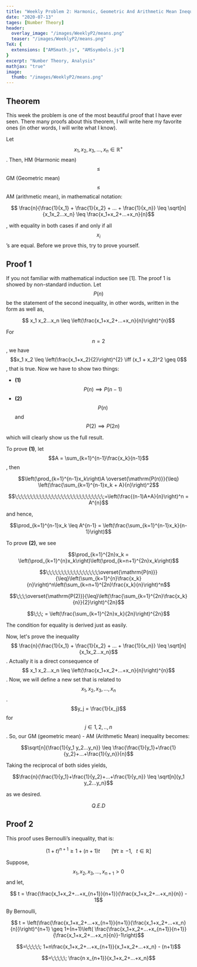 ```yaml
---
title: "Weekly Problem 2: Harmonic, Geometric And Arithmetic Mean Inequality"
date: "2020-07-13"
tages: [Number Theory]
header:
  overlay_image: "/images/WeeklyP2/means.png"
  teaser: "/images/WeeklyP2/means.png"
TeX: {
  extensions: ["AMSmath.js", "AMSsymbols.js"]
}
excerpt: "Number Theory, Analysis"
mathjax: "true"
image:
  thumb: "/images/WeeklyP2/means.png"
---
```


## Theorem

This week the problem is one of the most beautiful proof that I have ever seen. There many proofs about this theorem, I will write here my favorite ones (in other words, I will write what I know).

Let $$x_1, x_2, x_3, ... , x_n \in \mathbb{R}^{+}$$. Then, HM (Harmonic mean) $$\leq$$ GM (Geometric mean) $$\leq$$ AM (arithmetic mean), in mathematical notation:

$$ \frac{n}{\frac{1}{x_1} + \frac{1}{x_2} + ... + \frac{1}{x_n}} \leq \sqrt[n]{x_1x_2...x_n} \leq \frac{x_1+x_2+...+x_n}{n}$$

, with equality in both cases if and only if all $$x_i$$’s are equal. Before we prove this, try to prove yourself.

## Proof 1

If you not familiar with mathematical induction see [1].
The proof 1 is showed by non-standard induction. Let $$P(n)$$ be the statement of the second inequality, in other words, written in the form as well as,

$$ x_1 x_2...x_n \leq \left(\frac{x_1+x_2+...+x_n}{n}\right)^{n}$$

For $$n=2$$, we have $$x_1 x_2 \leq \left(\frac{x_1+x_2}{2}\right)^{2} \iff (x_1 + x_2)^2 \geq 0$$, that is true. Now we have to show two things:

- **(1)** $$P(n) \implies P(n-1)$$
- **(2)** $$ P(n)$$ and $$P(2) \implies P(2n)$$

which will clearly show us the full result.

To prove **(1)**, let $$A = \sum_{k=1}^{n-1}\frac{x_k}{n-1}$$, then

$$\left(\prod_{k=1}^{n-1}x_k\right)A \overset{\mathrm{P(n)}}{\leq} \left(\frac{\sum_{k=1}^{n-1}x_k + A}{n}\right)^2$$

$$\;\;\;\;\;\;\;\;\;\;\;\;\;\;\;\;\;\;\;\;\;\;\;\;\;\;\;\;\;=\left(\frac{(n-1)A+A}{n}\right)^n = A^{n}$$

and hence,

$$\prod_{k=1}^{n-1}x_k \leq A^{n-1} = \left(\frac{\sum_{k=1}^{n-1}x_k}{n-1}\right)$$

To prove **(2)**, we see

$$\prod_{k=1}^{2n}x_k = \left(\prod_{k=1}^{n}x_k\right)\left(\prod_{k=n+1}^{2n}x_k\right)$$

$$\;\;\;\;\;\;\;\;\;\;\;\;\;\;\;\;\;\overset{\mathrm{P(n)}}{\leq}\left(\sum_{k=1}^{n}\frac{x_k}{n}\right)^n\left(\sum_{k=n+1}^{2n}\frac{x_k}{n}\right)^n$$

$$\;\;\;\overset{\mathrm{P(2)}}{\leq}\left(\frac{\sum_{k=1}^{2n}\frac{x_k}{n}}{2}\right)^{2n}$$

$$\;\;\; = \left(\frac{\sum_{k=1}^{2n}x_k}{2n}\right)^{2n}$$

The condition for equality is derived just as easily.

Now, let's prove the inequality $$ \frac{n}{\frac{1}{x_1} + \frac{1}{x_2} + ... + \frac{1}{x_n}} \leq \sqrt[n]{x_1x_2...x_n}$$. Actually it is a direct consequence of $$ x_1 x_2...x_n \leq \left(\frac{x_1+x_2+...+x_n}{n}\right)^{n}$$. Now, we will define a new set that is related to $$x_1, x_2, x_3, ... , x_n$$. $$y_j = \frac{1}{x_j}$$ for $$ j \in 1,2,..,n$$. So, our GM (geometric mean) - AM (Arithmetic Mean) inequality becomes:

$$\sqrt[n]{\frac{1}{y_1 y_2...y_n}} \leq \frac{\frac{1}{y_1}+\frac{1}{y_2}+...+\frac{1}{y_n}}{n}$$

Taking the reciprocal of both sides yields,

$$\frac{n}{\frac{1}{y_1}+\frac{1}{y_2}+...+\frac{1}{y_n}} \leq \sqrt[n]{y_1 y_2...y_n}$$

as we desired.

$$ Q.E.D $$

## Proof 2

This proof uses Bernoulli’s inequality, that is:

$$(1+t)^{n+1} \geq 1+(n+1)t\;\;\;\;\;\;\;\;\; [\forall t \geq -1,\;\;\; t \in \mathbb{R}]$$

Suppose, $$x_1, x_2, x_3, ... , x_{n+1} > 0$$ and let,

$$ t = \frac{\frac{x_1+x_2+...+x_{n+1}}{n+1}}{\frac{x_1+x_2+...+x_n}{n}} - 1$$

By Bernoulli,

$$ t = \left(\frac{\frac{x_1+x_2+...+x_{n+1}}{n+1}}{\frac{x_1+x_2+...+x_n}{n}}\right)^{n+1} \geq 1+(n+1)\left( \frac{\frac{x_1+x_2+...+x_{n+1}}{n+1}}{\frac{x_1+x_2+...+x_n}{n}}-1\right)$$

$$=\;\;\;\;\; 1+n\frac{x_1+x_2+...+x_{n+1}}{x_1+x_2+...+x_n} - (n+1)$$

$$=\;\;\;\;\; \frac{n x_{n+1}}{x_1+x_2+...+x_n}$$
